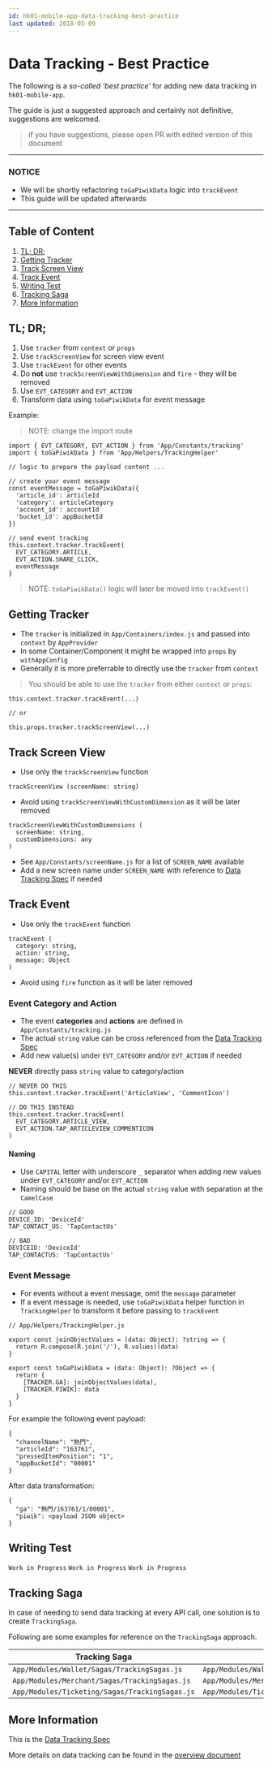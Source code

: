```yaml
---
id: hk01-mobile-app-data-tracking-best-practice
last updated: 2018-05-09
---
```


# Data Tracking - Best Practice

The following is a *so-called 'best practice'* for adding new data tracking in `hk01-mobile-app`.

The guide is just a suggested approach and certainly not definitive, suggestions are welcomed.

> if you have suggestions, please open PR with edited version of this document

---

### NOTICE
* We will be shortly refactoring `toGaPiwikData` logic into `trackEvent`
* This guide will be updated afterwards

---

## Table of Content

1. [TL; DR;](#tl-dr)
2. [Getting Tracker](#getting-tracker)
3. [Track Screen View](#track-screen-view)
4. [Track Event](#track-event)
5. [Writing Test](#writing-test)
6. [Tracking Saga](#tracking-saga)
7. [More Information](#more-information)

## TL; DR;

1. Use `tracker` from `context` or `props`
2. Use `trackScreenView` for screen view event
3. Use `trackEvent` for other events
4. Do **not** use `trackScreenViewWithDimension` and `fire` - they will be removed
5. Use `EVT_CATEGORY` and `EVT_ACTION` 
6. Transform data using `toGaPiwikData` for event message

Example:
> NOTE: change the import route

```
import { EVT_CATEGORY, EVT_ACTION } from 'App/Constants/tracking'
import { toGaPiwikData } from 'App/Helpers/TrackingHelper'

// logic to prepare the payload content ...

// create your event message
const eventMessage = toGaPiwikData({
  'article_id': articleId
  'category': articleCategory
  'account_id': accountId
  'bucket_id': appBucketId
})

// send event tracking
this.context.tracker.trackEvent(
  EVT_CATEGORY.ARTICLE,
  EVT_ACTION.SHARE_CLICK,
  eventMessage 
}

```
> NOTE: `toGaPiwikData()` logic will later be moved into `trackEvent()`

## Getting Tracker

* The `tracker` is initialized in `App/Containers/index.js` and passed into `context` by `AppProvider`
* In some Container/Component it might be wrapped into `props` by `withAppConfig`
* Generally it is more preferrable to directly use the `tracker` from `context`

> You should be able to use the `tracker` from either `context` or `props`:

```
this.context.tracker.trackEvent(...)

// or

this.props.tracker.trackScreenView(...)

```

## Track Screen View

* Use only the `trackScreenView` function

```
trackScreenView (screenName: string)
```

* Avoid using `trackScreenViewWithCustomDimension` as it will be later removed

```
trackScreenViewWithCustomDimensions (
  screenName: string,
  customDimensions: any
)
```

* See `App/Constants/screenName.js` for a list of `SCREEN_NAME` available
* Add a new screen name under `SCREEN_NAME` with reference to [Data Tracking Spec](#more-information) if needed

## Track Event

* Use only the `trackEvent` function

```
trackEvent (
  category: string, 
  action: string, 
  message: Object
)
```

* Avoid using `fire` function as it will be later removed

### Event Category and Action

* The event **categories** and **actions** are defined in `App/Constants/tracking.js`
* The actual `string` value can be cross referenced from the [Data Tracking Spec](#more-information)
* Add new value(s) under `EVT_CATEGORY` and/or `EVT_ACTION` if needed

**NEVER** directly pass `string` value to category/action

```
// NEVER DO THIS
this.context.tracker.trackEvent('ArticleView', 'CommentIcon')

// DO THIS INSTEAD
this.context.tracker.trackEvent(
  EVT_CATEGORY.ARTICLE_VIEW,
  EVT_ACTION.TAP_ARTICLEVIEW_COMMENTICON
)
```

#### Naming

* Use `CAPITAL` letter with underscore `_` separator when adding new values under `EVT_CATEGORY` and/or `EVT_ACTION`
* Naming should be base on the actual `string` value with separation at the `CamelCase`

```
// GOOD
DEVICE_ID: 'DeviceId'
TAP_CONTACT_US: 'TapContactUs'

// BAD
DEVICEID: 'DeviceId'
TAP_CONTACTUS: 'TapContactUs'
```

### Event Message

* For events without a event message, omit the `message` parameter
* If a event message is needed, use `toGaPiwikData` helper function in `TrackingHelper` to transform it before passing to `trackEvent`

```
// App/Helpers/TrackingHelper.js

export const joinObjectValues = (data: Object): ?string => {
  return R.compose(R.join('/'), R.values)(data)
}

export const toGaPiwikData = (data: Object): ?Object => {
  return {
    [TRACKER.GA]: joinObjectValues(data),
    [TRACKER.PIWIK]: data
  }
}
```
For example the following event payload:

```
{
  "channelName": "熱門",
  "articleId": "163761",
  "pressedItemPosition": "1",
  "appBucketId": "00001"
}
```
After data transformation:

```
{
  "ga": "熱門/163761/1/00001",
  "piwik": <payload JSON object>
}
```

## Writing Test

`Work in Progress` `Work in Progress` `Work in Progress`

## Tracking Saga

In case of needing to send data tracking at every API call, one solution is to create `TrackingSaga`.

Following are some examples for reference on the `TrackingSaga` approach.

|Tracking Saga|Tracking Redux|
|-------------|--------------|
|`App/Modules/Wallet/Sagas/TrackingSagas.js`|`App/Modules/Wallet/Redux/TrackingRedux.js`|
|`App/Modules/Merchant/Sagas/TrackingSagas.js`|`App/Modules/Merchant/Redux/TrackingRedux.js`|
|`App/Modules/Ticketing/Sagas/TrackingSagas.js`|`App/Modules/Ticketing/Redux/TrackingRedux.js`|


## More Information

This is the [Data Tracking Spec](https://docs.google.com/spreadsheets/d/13hlpwAst7UO81HabafIRdNqZoDp9Fa6-Zr8xdvF2JcA/edit#gid=690822871)

More details on data tracking can be found in the [overview document](hk01-mobile-app-data-tracking-overview.md)
